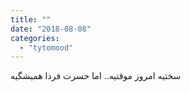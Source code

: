 ```yaml
---
title: ""
date: "2018-08-08"
categories: 
  - "tytomood"
---
```


سختیه امروز موقتیه.. اما حسرت فردا همیشگیه
